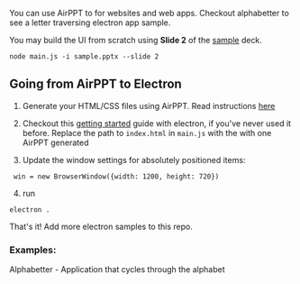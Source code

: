 You can use AirPPT to for websites and web apps. Checkout alphabetter to see a letter traversing electron app sample. 

You may build the UI from scratch using **Slide 2** of the [sample](https://github.com/rlingineni/airppt/blob/master/sample.pptx) deck.

```
node main.js -i sample.pptx --slide 2

```

## Going from AirPPT to Electron

1.  Generate your HTML/CSS files using AirPPT. Read instructions [here](https://github.com/rlingineni/airppt)

2.  Checkout this [getting started](https://electronjs.org/docs/tutorial/first-app) guide with electron, if you've never used it before. Replace the path to `index.html` in `main.js` with the with one AirPPT generated

3.  Update the window settings for absolutely positioned items:

```
 win = new BrowserWindow({width: 1200, height: 720})
```

4.  run

```
electron .
```

That's it! Add more electron samples to this repo.

### Examples:

Alphabetter - Application that cycles through the alphabet
